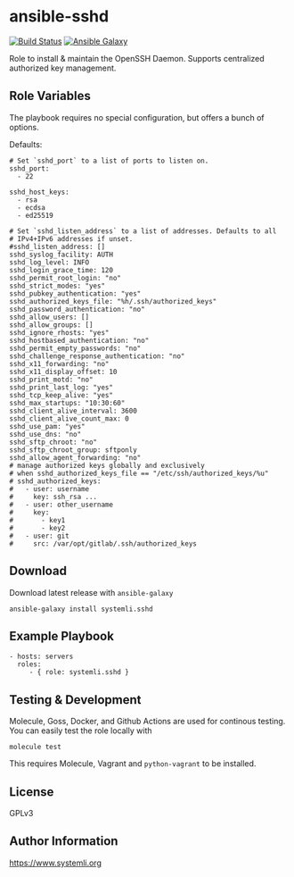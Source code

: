 ansible-sshd
============

[![Build Status](https://github.com/systemli/ansible-role-sshd/workflows/Integration/badge.svg?branch=master)](https://github.com/systemli/ansible-role-sshd/actions?query=workflow%3AIntegration)
[![Ansible Galaxy](http://img.shields.io/badge/ansible--galaxy-sshd-blue.svg)](https://galaxy.ansible.com/systemli/sshd/)

Role to install & maintain the OpenSSH Daemon. Supports centralized authorized key management.

Role Variables
--------------

The playbook requires no special configuration, but offers a bunch of options.

Defaults:

    # Set `sshd_port` to a list of ports to listen on.
    sshd_port:
      - 22

    sshd_host_keys:
      - rsa
      - ecdsa
      - ed25519

    # Set `sshd_listen_address` to a list of addresses. Defaults to all
    # IPv4+IPv6 addresses if unset.
    #sshd_listen_address: []
    sshd_syslog_facility: AUTH
    sshd_log_level: INFO
    sshd_login_grace_time: 120
    sshd_permit_root_login: "no"
    sshd_strict_modes: "yes"
    sshd_pubkey_authentication: "yes"
    sshd_authorized_keys_file: "%h/.ssh/authorized_keys"
    sshd_password_authentication: "no"
    sshd_allow_users: []
    sshd_allow_groups: []
    sshd_ignore_rhosts: "yes"
    sshd_hostbased_authentication: "no"
    sshd_permit_empty_passwords: "no"
    sshd_challenge_response_authentication: "no"
    sshd_x11_forwarding: "no"
    sshd_x11_display_offset: 10
    sshd_print_motd: "no"
    sshd_print_last_log: "yes"
    sshd_tcp_keep_alive: "yes"
    sshd_max_startups: "10:30:60"
    sshd_client_alive_interval: 3600
    sshd_client_alive_count_max: 0
    sshd_use_pam: "yes"
    sshd_use_dns: "no"
    sshd_sftp_chroot: "no"
    sshd_sftp_chroot_group: sftponly
    sshd_allow_agent_forwarding: "no"
    # manage authorized keys globally and exclusively
    # when sshd_authorized_keys_file == "/etc/ssh/authorized_keys/%u"
    # sshd_authorized_keys:
    #   - user: username
    #     key: ssh_rsa ...
    #   - user: other_username
    #     key:
    #       - key1
    #       - key2
    #   - user: git
    #     src: /var/opt/gitlab/.ssh/authorized_keys


Download
--------

Download latest release with `ansible-galaxy`

    ansible-galaxy install systemli.sshd

Example Playbook
----------------

    - hosts: servers
      roles:
         - { role: systemli.sshd }

Testing & Development
---------------------

Molecule, Goss, Docker, and Github Actions are used for continous testing.
You can easily test the role locally with

    molecule test

This requires Molecule, Vagrant and `python-vagrant` to be installed.

License
-------

GPLv3

Author Information
------------------

https://www.systemli.org
